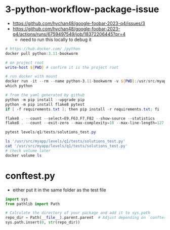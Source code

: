 # 3-python-workflow-package-issue
* https://github.com/hychan48/google-foobar-2023-q4/issues/3
* https://github.com/hychan48/google-foobar-2023-q4/actions/runs/6759497549/job/18372206445?pr=4
  * need to run this locally to debug it


```powershell
# https://hub.docker.com/_/python
docker pull python:3.11-bookworm

# on project root
write-host ${PWD} # confirm it is the project root

# run docker with mount
docker run -it --rm --name python-3.11-bookworm -v ${PWD}:/usr/src/myapp -w /usr/src/myapp python:3.11-bookworm bash
which python

# from the yaml generated by github
python -m pip install --upgrade pip
python -m pip install flake8 pytest
if [ -f requirements.txt ]; then pip install -r requirements.txt; fi

flake8 . --count --select=E9,F63,F7,F82 --show-source --statistics
flake8 . --count --exit-zero --max-complexity=10 --max-line-length=127 --statistics

pytest levels/q1/tests/solutions_test.py

ls '/usr/src/myapp/levels/q1/tests/solutions_test.py'
cat '/usr/src/myapp/levels/q1/tests/solutions_test.py'
# check volume later
docker volume ls 
```


# conftest.py
* either put it in the same folder as the test file
```py
import sys
from pathlib import Path

# Calculate the directory of your package and add it to sys.path
repo_dir = Path(__file__).parent.parent  # Adjust depending on `conftest.py` location
sys.path.insert(0, str(repo_dir))

```